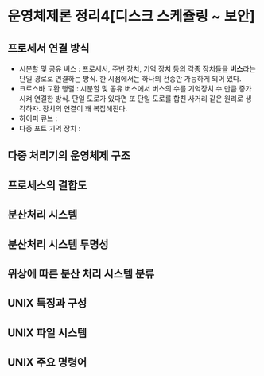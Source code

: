 # 운영체제론 정리4[디스크 스케쥴링 ~ 보안]
## 프로세서 연결 방식
- 시분할 및 공유 버스 : 프로세서, 주변 장치, 기억 장치 등의 각종 장치들을 **버스**라는 단일 경로로 연결하는 방식. 한 시점에서는 하나의 전송만 가능하게 되어 있다.
- 크로스바 교환 행렬 : 시분할 및 공유 버스에서 버스의 수를 기억장치 수 만큼 증가시켜 연결한 방식. 단일 도로가 있다면 또 단일 도로를 합친 사거리 같은 원리로 생각하자. 장치의 연결이 꽤 복잡해진다.
- 하이퍼 큐브 : 
- 다중 포트 기억 장치 : 

## 다중 처리기의 운영체제 구조

## 프로세스의 결합도

## 분산처리 시스템

## 분산처리 시스템 투명성

## 위상에 따른 분산 처리 시스템 분류

## UNIX 특징과 구성

## UNIX 파일 시스템

## UNIX 주요 명령어
